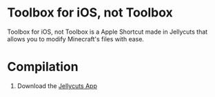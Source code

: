 # Toolbox for iOS, not Toolbox
Toolbox for iOS, not Toolbox is a Apple Shortcut made in Jellycuts that allows you to modify Minecraft's files with ease.

# Compilation
1. Download the [Jellycuts App](https://apps.apple.com/pl/app/jellycuts/id1522625245 "Jellycuts")
